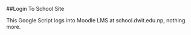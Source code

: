 ##Login To School Site

This Google Script logs into Moodle LMS at school.dwit.edu.np, nothing more.
